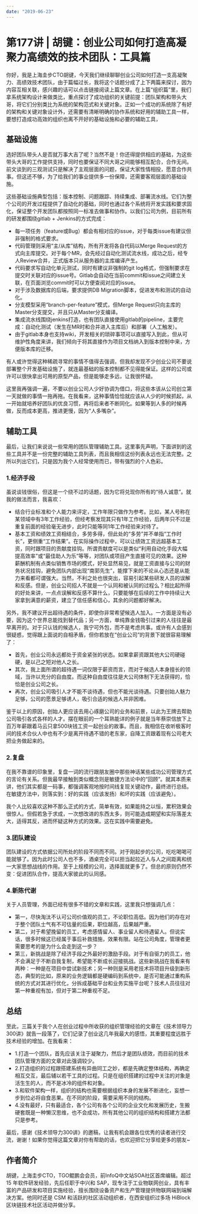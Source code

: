 ```yaml
---
date: "2019-06-23"
---  
```

      
# 第177讲 | 胡键：创业公司如何打造高凝聚力高绩效的技术团队：工具篇
你好，我是上海圭步CTO胡键，今天我们继续聊聊创业公司如何打造一支高凝聚力、高绩效技术团队，由于篇幅过长，我将这个话题分成了上下两篇来探讨，因为内容互相关联，感兴趣的话可以点击链接阅读上篇文章。在上篇“组织篇”里，我们拿系统架构设计来做类比，重点探讨了成功组织的关键前提：团队架构和带头大哥，将它们分别类比为系统的架构范式和关键对象。正如一个成功的系统除了有好的架构和关键对象设计外，还需要有清晰明确的协作系统和好用的辅助工具一样，要想打造成功高效的组织也离不开好的基础设施和必要的辅助工具，

## 基础设施

选好团队带头人是否就万事大吉了呢？当然不是！你还得提供相应的基础，为这些带头大哥的工作提供支持，同时也要保证不同大哥之间能够相互配合，合作无间。前文谈到的三观测试只是解决了主观层面的问题，保证大家性情相投，愿意合作共事。但这还不够，为了给我们的事业提供多一份保障，还需要客观层面的基础设施。

这些基础设施典型包括：版本控制、问题跟踪、持续集成、部署流水线。它们为整个公司的开发过程提供了自动化的基础，同时也通过各个系统将开发实践和要求固化，保证整个开发团队都按照同一标准去做事和协作。以我们公司为例，目前所有的研发都围绕gitlab + Jenkins的方式完成：

<!-- [[[read_end]]] -->

* 每一项任务（feature或Bug）都会有相对应的issue，对于每类issue有建议但非强制的格式要求。
* 代码管理则采用“主/从库”结构，所有开发将各自代码以Merge Request的方式向主库提交。对于每个MR，会先经过自动化测试流水线，成功之后，经专人Review合并，正式版本只从服务器的主库编译产生。
* 代码要求写自动化单元测试，同时有建议非强制的git log格式，但强制要求在提交时关联对应的issue号。Gitlab会自动在当前commit和issue之间建立关联，在页面浏览commit时可以方便查阅对应的issue。
* 对于涉及数据库的后端，要求提供DB Migration脚本，促进发布和测试的自动化。
* 分支模型采用“branch-per-feature”模式，但Merge Request只向主库的Master分支提交，并且只从Master分支编译。
* 集成流水线围绕jenkins打造，也有团队直接使用gitlab的pipeline，主要完成：自动化测试（发生在MR时和合并进入主库后）和部署（人工触发）。
* 由于gitlab本身也支持wiki，开发相关的琐碎事项可以直接写入到此，但从可维护性角度来讲，我们倾向于将其直接作为项目文档纳入到版本控制中来，方便版本库的迁移。

有人或许觉得这种稀疏寻常的事情不值得去强调，但我却发现不少创业公司不要说部署整个开发基础设施了，就连最基础的版本控制都不见得能保证。这样的公司或许可以很快拿出可用的原型产品，但是能够走多远，让我很怀疑。

这里我再强调一遍，不要以创业公司人少好协调为借口，将这些本该从公司创立第一天就做的事情一拖再拖。在我看来，这种事情恰恰就应该从人少的时候抓起，从一开始就培养好团队的优良习惯，再将后来者不断同化。如果等到人多的时候再做，反而成本更高，推进更慢，因为“人多嘴杂”。

## 辅助工具

最后，让我们来说说一些常用的团队管理辅助工具。这里事先声明，下面讲到的这些工具并不是一份完整的辅助工具列表，而且我相信这份列表永远也无法完整。之所以列出它们，只是因为我个人经常使用而已，带有强烈的个人色彩。

### 1.经济手段

虽说谈钱很俗，但这是一个绕不过的话题，因为它将兑现你所有的“待人诚意”。就我的做法而言，我喜欢：

* 结合行业标准和个人能力来评定，工作年限只做作为参考。比如，某人号称在某领域中有3年工作经验，但经考察发现其只有1年工作经验，后两年只不过是重复前面的经验毫无进步，此时只能等同1年工作经验来对待了。
* 基本工资和绩效工资相结合，多劳多得，但此处的“多劳”并不单指“工作时长”，更侧重“工作结果”。在实际操作过程中，可以让绩效工资远超基本工资，同时跟项目的贡献度挂钩。所谓贡献度可以是类似“利用自动化手段大幅提高效率”或“最佳助人为乐”等等，对团队或项目产生直接可见的效果。这种薪酬机制有点类似销售市场的模式，好处显然易见，就是工资直接与公司的财务状况挂钩，避免团队内部出现“南郭先生”，能撑下来的不论从心态还是从能力来看都可谓强大。当然，不利之处也很突出，容易引起某些研发人员的误解和反感。但是，创业公司招人不就是一个认同和被认同的过程么？相比起所得的好处来讲，一点点误解和反感不算什么，只要能够在后续的工作中持续让大家拿到满意的薪资，建立了信任感和信心，其余的问题都好解决。

另外，我不建议开出超待遇的条件，即使你非常希望候选人加入。一方面是没有必要，因为这个世界总能找到替代品；另一方面，单纯靠金钱吸引过来的人往往是最早离开的。对于只认钱的候选人，我宁可外包，而不是考虑共事。或许有人会感到很疑惑，觉得跟上面说的自相矛盾，但你若放在“创业公司”的背景下就很容易理解了：

* 首先，创业公司永远都处于资金紧张的状态。如果拿薪资跟其他大公司硬碰硬，是以己之短对他人之长。
* 其次，我上面所谓的超待遇一词仅限于薪资而言，而对于候选人本身擅长的领域，当许以充分的自由度。而这种自由度往往是大公司体制下无法获得的，恰恰是创业公司之长。
* 再次，创业公司吸引人才不能不谈待遇，但也不能光谈待遇。只要创始人魅力足够，公司的愿景足够诱人，吸引合适的候选人并非困难。

鉴于以上的原因，创始人更应该去用心琢磨公司的业务和前景，以此为王牌去帮助公司吸引各式各样的人才。摆在眼前的一个耳熟能详的例子就是当年蔡崇信放下上百万年薪跟着马云只拿500块钱工资一起创业的故事。而且，我相信在收听极客时间的技术合伙人中也有不少是离开待遇不错的老东家，自降工资跟着现有公司老大把业务做起来的。

### 2.复盘

在我不靠谱的印象里，复盘一词的流行跟朋友圈中那些神话某些成功公司管理方式的言论有关系。但我最早接触到类似概念则是敏捷方法论中的“回顾”。就其本质来讲，他们其实都是一码事，都强调客观地按时间线复现关键动作，最终进行总结。在敏捷方法中，则落实到：好的实践（应该发扬）和坏的实践（应该避免）。

我个人比较喜欢这种不那么正式的方式，简单有效，如果能持之以恒，累积效果会很惊人。但假若急于求成，一次想改进的东西太多，则可能造成期望和实际落差太大，适得其反，进而怀疑这种方式的效果。这在实践中需要避免。

### 3.团队建设

团队建设的方式依据公司所处的阶段不同而不同。对于刚起步的公司，吃吃喝喝可能就够了。因为此时公司人也不多，酒桌完全可以担当起拉近人与人之间距离和统一大家思想战线的作用。至于上规模的公司，选择面就更多了。但总的原则仍然不变：促进团队合作，提高大家彼此的认同感。

### 4.新陈代谢

关于人员管理，外面已经有很多不错的文章和实践，这里我只想强调几点：

* 第一，尽快淘汰不认可公司价值观的员工，不论职位高低。因为他们的存在对于整个团队士气有不可估量的后果，职位越高，后果越严重。
* 第二，对于希望挽留的员工，考虑感情留人、事业留人和待遇留人。但说实话，很多时候这已经属于事后补救措施，效果有限。站在公司角度，管理者更需要思考的是为什么会走到这一步？
* 第三，新挑战是除了经济手段之外最好的激励手段。对于有自驱力的员工，他不会满足于不断自我复制，希望能不断成长迎接挑战。这些新挑战在我看来有两种：一种是在项目中尝试新技术；另一种则是采用老技术将项目升级到新形态，典型的比如，原来的业务逻辑都是硬编码到系统中，是否可能通过重构系统的方式对其进行优化，分拆成基础平台和业务实施平台呢？技术人员往往对第一种重视有加，但对于第二种重视不足。

## 总结

至此，三篇关于我个人在创业过程中所收获的组织管理经验的文章在《技术领导力300讲》就告一段落了，它们记录了创业这几年我最大的感悟，其重要程度远胜于技术经验的增加。在我看来：

* 1.打造一个团队，首先应该关注于凝聚力，然后才是团队绩效，而目前的技术团队管理方面的文章对此强调较少。
* 2.打造组织的过程跟搭建系统有异曲同工之妙，都是先确定整体结构，再确定相互交互，最后辅以若干工具的过程。只是在组织搭建的过程中关注的对象是活生生的人，而不是冰冷的组件和对象。
* 3.和软件架构一样，组织的结构也需要根据组织本身的发展不断进化，妄想一步到位必将自食恶果。在不同的阶段，需要采用不同的结构。
* 4.没有最好，只有最适合，各个公司有各个公司的企业文化和发展历史，生搬硬套既是一种懒汉思维，也不会成功，所有其他公司的组织结构和搭建方法都只是参考。

最后，感谢《技术领导力300讲》的邀稿，让我有机会跟各位优秀的读者进行交流，谢谢！如果你觉得这篇文章对你有帮助的话，也欢迎把它分享给更多的朋友\~

## 作者简介

胡键，上海圭步CTO，TGO鲲鹏会会员，前InfoQ中文站SOA社区首席编辑。超过 15 年软件研发经验，先后任职于中兴和 SAP，现专注于工业物联网创业，具有丰富的产品研发和项目实施经验，擅长围绕设备资产和生产管理提供物联网端到端解决方案。他同时还是 CSM 和活跃的社区活动组织者，在西安组织过多场 HiBlock 区块链技术社区活动并做分享。